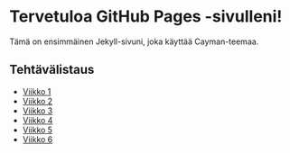 # Tervetuloa GitHub Pages -sivulleni!
Tämä on ensimmäinen Jekyll-sivuni, joka käyttää Cayman-teemaa.

## Tehtävälistaus
- [Viikko 1](viikko1.html)
- [Viikko 2](viikko2.md)
- [Viikko 3]()
- [Viikko 4]()
- [Viikko 5]()
- [Viikko 6]()
